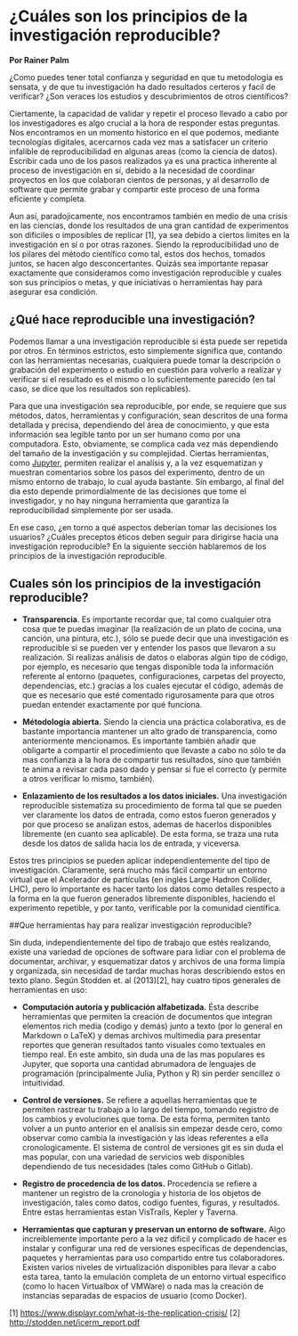 # ¿Cuáles son los principios de la investigación reproducible?

**Por Rainer Palm**

¿Como puedes tener total confianza y seguridad en que tu metodología es sensata, y de que tu investigación ha dado resultados certeros y facil de verificar? ¿Son veraces los estudios y descubrimientos de otros científicos? 

Ciertamente, la capacidad de validar y repetir el proceso llevado a cabo por los investigadores es algo crucial a la hora de responder estas preguntas. Nos encontramos en un momento historico en el que podemos, mediante tecnologías digitales, acercarnos cada vez mas a satisfacer un criterio infalible de reproducibilidad en algunas areas (como la ciencia de datos). Escribir cada uno de los pasos realizados ya es una practica inherente al proceso de investigación en sí, debido a la necesidad de coordinar proyectos en los que colaboran cientos de personas, y al desarrollo de software que permite grabar y  compartir este proceso de una forma eficiente y completa.

Aun así, paradojicamente, nos encontramos también en medio de una crisis en las ciencias, donde los resultados de una gran cantidad de experimentos son dificiles o imposibles de replicar [1], ya sea debido a ciertos limites en la investigación en sí o por otras razones. Siendo la reproducibilidad uno de los pilares del método científico como tal, estos dos hechos, tomados juntos, se hacen algo desconcertantes. Quizás sea importante repasar exactamente que consideramos como investigación reproducible y cuales son sus principios o metas, y que iniciativas o herramientas hay para asegurar esa condición.

## ¿Qué hace reproducible una investigación?

Podemos llamar a una investigación reproducible si ésta puede ser repetida por otros. En términos estrictos, esto simplemente significa que, contando con las herramientas necesarias, cualquiera puede tomar la descripción o grabación del experimento o estudio en cuestión para volverlo a realizar y verificar si el resultado es el mismo o lo suficientemente parecido (en tal caso, se dice que los resultados son replicables).

Para que una investigación sea reproducible, por ende, se requiere que sus métodos, datos, herramientas y configuración, sean descritos de una forma detallada y precisa, dependiendo del área de conocimiento, y que esta información sea legible tanto por un ser humano como por una computadora. Esto, obviamente, se complica cada vez más dependiendo del tamaño de la investigación y su complejidad. Ciertas herramientas, como [Jupyter](https://jupyter.org), permiten realizar el analísis y, a la vez esquematizan y muestran comentarios sobre los pasos del experimento, dentro de un mismo entorno de trabajo, lo cual ayuda bastante. Sín embargo, al final del dia esto depende primordialmente de las decisiones que tome el investigador, y no hay ninguna herramienta que garantiza la reproducibilidad simplemente por ser usada.

En ese caso, ¿en torno a qué aspectos deberían tomar las decisiones los usuarios? ¿Cuáles preceptos éticos deben seguir para dirigirse hacia una investigación reproducible? En la siguiente sección hablaremos de los principios de la investigación reproducible.
	
## Cuales són los principios de la investigación reproducible?

* **Transparencia**. Es importante recordar que, tal como cualquier otra cosa que te puedas imaginar (la realización de un plato de cocina, una canción, una pintura, etc.), sólo se puede decir que una investigación es reproducible si se pueden ver y entender los pasos que llevaron a su realización. Si realizas análisis de datos o elaboras algún tipo de código, por ejemplo, es necesario que tengas disponible toda la información referente al entorno (paquetes, configuraciones, carpetas del proyecto, dependencias, etc.) gracias a los cuales ejecutar el código, además de que es necesario que esté comentado rigurosamente para que otros puedan entender exactamente por qué funciona.

* **Métodologia abierta.** Siendo la ciencia una práctica colaborativa, es de bastante importancia mantener un alto grado de transparencia, como anteriormente mencionamos. Es importante también añadir que obligarte a compartir el procedimiento que llevaste a cabo no sólo te da mas confianza a la hora de compartir tus resultados, sino que también te anima a revisar cada paso dado y pensar si fue el correcto (y permite a otros verificar lo mismo, también).

* **Enlazamiento de los resultados a los datos iniciales.** Una investigación reproducible sistematiza su procedimiento de forma tal que se pueden ver claramente los datos de entrada, como estos fueron generados y por que proceso se analizan estos, ademas de hacerlos disponibles libremente (en cuanto sea aplicable). De esta forma, se traza una ruta desde los datos de salida hacia los de entrada, y viceversa.

Estos tres principios se pueden aplicar independientemente del tipo de investigación. Claramente, será mucho más fácil compartir un entorno virtual que el Acelerador de partículas (en inglés Large Hadron Collider, LHC), pero lo importante es hacer tanto los datos como detalles respecto a la forma en la que fueron generados libremente disponibles, haciendo el experimento repetible, y por tanto, verificable por la comunidad científica.

##Que herramientas hay para realizar investigación reproducible?

Sin duda, independientemente del tipo de trabajo que estés realizando, existe una variedad de opciones de software para lidiar con el problema de documentar, archivar, y esquematizar datos y archivos de una forma limpia y organizada, sin necesidad de tardar muchas horas describiendo estos en texto plano. Según Stodden et. al (2013)[2], hay cuatro tipos generales de herramientas en uso:

* **Computación autoría y publicación alfabetizada.** Ésta describe herramientas que permiten la creación de documentos que integran elementos rich media (codigo y demás) junto a texto (por lo general en Markdown o LaTeX) y demas archivos multimedia para presentar reportes que generan resultados tanto visuales como textuales en tiempo real. En este ambito, sin duda una de las mas populares es Jupyter, que soporta una cantidad abrumadora de lenguajes de programación (principalmente Julia, Python y R) sin perder sencillez o intuitividad.

* **Control de versiones.** Se refiere a aquellas herramientas que te permiten rastrear tu trabajo a lo largo del tiempo, tomando registro de los cambios y evoluciones que toma. De esta forma, permiten tanto volver a un punto anterior en el analísis sin empezar desde cero, como observar como cambia la investigación y las ideas referentes a ella cronologicamente. El sistema de control de versiones git es sin duda el mas popular, con una variedad de servicios web disponibles dependiendo de tus necesidades (tales como GitHub o Gitlab).

* **Registro de procedencia de los datos.** Procedencia se refiere a mantener un registro de la cronologia y historia de los objetos de investigación, tales como datos, codigo fuentes, figuras, y resultados. Entre estas herramientas estan VisTrails, Kepler y Taverna.

* **Herramientas que capturan y preservan un entorno de software.** Algo increiblemente importante pero a la vez dificil y complicado de hacer es instalar y configurar una red de versiones especificas de  dependencias, paquetes y herramientas para uso compartido entre tus colaboradores. Existen varios niveles de virtualización disponibles para llevar a cabo esta tarea, tanto la emulación completa de un entorno virtual especifico (como lo hacen Virtualbox of VMWare) o nada mas la creación de instancias separadas de espacios de usuario (como Docker).

[1] https://www.displayr.com/what-is-the-replication-crisis/ 
[2] http://stodden.net/icerm_report.pdf
